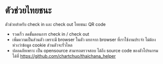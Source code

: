 # ตัวช่วยไทยชนะ


ตัวช่วยสำหรับ check in และ check out ไทยชนะ QR code 

- รวดเร็ว ลดขั้นตอนการ check in / check out
- เพิ่มความเป็นส่วนตัว เพราะมี browser ในตัว แยกจาก browser ที่เราใช้งานประจำ ไม่ต้องห่วงว่าข้อมูล cookie ส่วนตัวจะรั่วไหล
- ปลอดภัยเพราะ เป็น opensource สามารถตรวจสอบ ได้ถึง source code ของตัวโปรแกรมได้ที่ https://github.com/chartchuo/thaichana_helper
